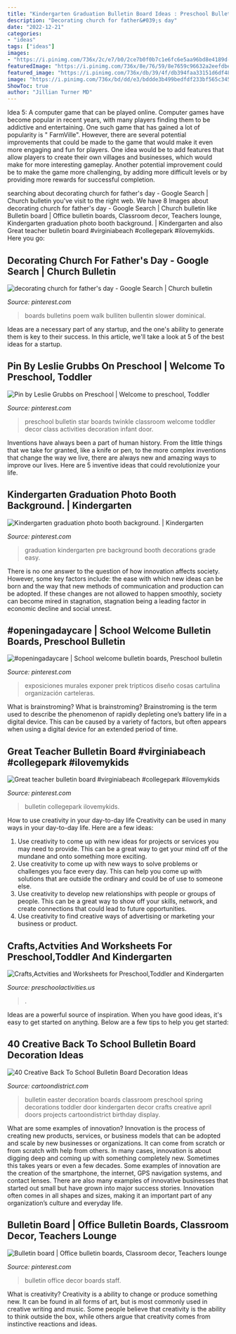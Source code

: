 ```yaml
---
title: "Kindergarten Graduation Bulletin Board Ideas : Preschool Bulletin Star Boards Twinkle Classroom Welcome Toddler Decor Class Activities Decoration Infant Door"
description: "Decorating church for father&#039;s day"
date: "2022-12-21"
categories:
- "ideas"
tags: ["ideas"]
images:
- "https://i.pinimg.com/736x/2c/e7/b0/2ce7b0f0b7c1e6fc6e5aa96bd8e4189d--star-bulletin-boards-preschool-bulletin-boards.jpg"
featuredImage: "https://i.pinimg.com/736x/8e/76/59/8e7659c96632a2eefdbe17ca411f8fb1.jpg"
featured_image: "https://i.pinimg.com/736x/db/39/4f/db394faa33151d6df48817075bbfe258.jpg"
image: "https://i.pinimg.com/736x/bd/dd/e3/bddde3b499bedfdf233bf565c3452dca--teacher-bulletin-boards-ideas.jpg"
ShowToc: true
author: "Jillian Turner MD"
---
```



Idea 5: A computer game that can be played online.
Computer games have become popular in recent years, with many players finding them to be addictive and entertaining. One such game that has gained a lot of popularity is " FarmVille". However, there are several potential improvements that could be made to the game that would make it even more engaging and fun for players. One idea would be to add features that allow players to create their own villages and businesses, which would make for more interesting gameplay. Another potential improvement could be to make the game more challenging, by adding more difficult levels or by providing more rewards for successful completion.

	

		
searching about decorating church for father&#039;s day - Google Search | Church bulletin you've visit to the right web. We have 8 Images about decorating church for father&#039;s day - Google Search | Church bulletin like Bulletin board | Office bulletin boards, Classroom decor, Teachers lounge, Kindergarten graduation photo booth background. | Kindergarten and also Great teacher bulletin board #virginiabeach #collegepark #ilovemykids. Here you go:
		
    
## Decorating Church For Father&#039;s Day - Google Search | Church Bulletin

<img loading=lazy src="https://i.pinimg.com/736x/db/39/4f/db394faa33151d6df48817075bbfe258.jpg" onerror="this.onerror=null;this.src='https://tse1.mm.bing.net/th?id=OIP.vx5IDAu1t0v-EUxyOcG7-wHaFj&amp;pid=15.1';" alt="decorating church for father&#039;s day - Google Search | Church bulletin">

_Source: pinterest.com_

>boards bulletins poem walk bulliten bullentin slower dominical. 

	

Ideas are a necessary part of any startup, and the one's ability to generate them is key to their success. In this article, we'll take a look at 5 of the best ideas for a startup.

    
## Pin By Leslie Grubbs On Preschool | Welcome To Preschool, Toddler

<img loading=lazy src="https://i.pinimg.com/736x/2c/e7/b0/2ce7b0f0b7c1e6fc6e5aa96bd8e4189d--star-bulletin-boards-preschool-bulletin-boards.jpg" onerror="this.onerror=null;this.src='https://tse3.mm.bing.net/th?id=OIP.WDLcW_bwvKSanVO1RjVbWwHaJ3&amp;pid=15.1';" alt="Pin by Leslie Grubbs on Preschool | Welcome to preschool, Toddler">

_Source: pinterest.com_

>preschool bulletin star boards twinkle classroom welcome toddler decor class activities decoration infant door. 

	

Inventions have always been a part of human history. From the little things that we take for granted, like a knife or pen, to the more complex inventions that change the way we live, there are always new and amazing ways to improve our lives. Here are 5 inventive ideas that could revolutionize your life.

    
## Kindergarten Graduation Photo Booth Background. | Kindergarten

<img loading=lazy src="https://i.pinimg.com/736x/8e/76/59/8e7659c96632a2eefdbe17ca411f8fb1.jpg" onerror="this.onerror=null;this.src='https://tse2.mm.bing.net/th?id=OIP.n0JiLfOg2vS3KcRJmAfcoQHaLw&amp;pid=15.1';" alt="Kindergarten graduation photo booth background. | Kindergarten">

_Source: pinterest.com_

>graduation kindergarten pre background booth decorations grade easy. 

	

There is no one answer to the question of how innovation affects society. However, some key factors include: the ease with which new ideas can be born and the way that new methods of communication and production can be adopted. If these changes are not allowed to happen smoothly, society can become mired in stagnation, stagnation being a leading factor in economic decline and social unrest.

    
## #openingadaycare | School Welcome Bulletin Boards, Preschool Bulletin

<img loading=lazy src="https://i.pinimg.com/736x/dd/74/3b/dd743bb88e04ef39c5a175267779bdd6.jpg" onerror="this.onerror=null;this.src='https://tse2.mm.bing.net/th?id=OIP.XpLNqCgF9hPnGg-4_HKOSgHaNP&amp;pid=15.1';" alt="#openingadaycare | School welcome bulletin boards, Preschool bulletin">

_Source: pinterest.com_

>exposiciones murales exponer prek tripticos diseño cosas cartulina organización carteleras. 

	

What is brainstroming?
What is brainstroming? Brainstroming is the term used to describe the phenomenon of rapidly depleting one’s battery life in a digital device. This can be caused by a variety of factors, but often appears when using a digital device for an extended period of time.

    
## Great Teacher Bulletin Board #virginiabeach #collegepark #ilovemykids

<img loading=lazy src="https://i.pinimg.com/736x/bd/dd/e3/bddde3b499bedfdf233bf565c3452dca--teacher-bulletin-boards-ideas.jpg" onerror="this.onerror=null;this.src='https://tse4.mm.bing.net/th?id=OIP.aBxQa8OzIvEeN9ZePtCUJQHaJ3&amp;pid=15.1';" alt="Great teacher bulletin board #virginiabeach #collegepark #ilovemykids">

_Source: pinterest.com_

>bulletin collegepark ilovemykids. 

	

How to use creativity in your day-to-day life
Creativity can be used in many ways in your day-to-day life. Here are a few ideas: 
1. Use creativity to come up with new ideas for projects or services you may need to provide. This can be a great way to get your mind off of the mundane and onto something more exciting. 
2. Use creativity to come up with new ways to solve problems or challenges you face every day. This can help you come up with solutions that are outside the ordinary and could be of use to someone else. 
3. Use creativity to develop new relationships with people or groups of people. This can be a great way to show off your skills, network, and create connections that could lead to future opportunities. 
4. Use creativity to find creative ways of advertising or marketing your business or product.

    
## Crafts,Actvities And Worksheets For Preschool,Toddler And Kindergarten

<img loading=lazy src="https://www.preschoolactivities.us/wp-content/uploads/2015/10/cupcake-door-decoration-ide-2.jpg" onerror="this.onerror=null;this.src='https://tse3.mm.bing.net/th?id=OIP.9bbJ67kzTS3hQvTu7YGvSAHaJ4&amp;pid=15.1';" alt="Crafts,Actvities and Worksheets for Preschool,Toddler and Kindergarten">

_Source: preschoolactivities.us_

>. 

	

Ideas are a powerful source of inspiration. When you have good ideas, it's easy to get started on anything. Below are a few tips to help you get started: 

    
## 40 Creative Back To School Bulletin Board Decoration Ideas

<img loading=lazy src="http://www.cartoondistrict.com/wp-content/uploads/2018/10/Back-To-School-Bulletin-Board-Decoration-Ideas14.jpg" onerror="this.onerror=null;this.src='https://tse4.mm.bing.net/th?id=OIP.jG0-rBe3lkuZRU-q0a351gHaJ4&amp;pid=15.1';" alt="40 Creative Back To School Bulletin Board Decoration Ideas">

_Source: cartoondistrict.com_

>bulletin easter decoration boards classroom preschool spring decorations toddler door kindergarten decor crafts creative april doors projects cartoondistrict birthday display. 

	

What are some examples of innovation?
Innovation is the process of creating new products, services, or business models that can be adopted and scale by new businesses or organizations. It can come from scratch or from scratch with help from others. In many cases, innovation is about digging deep and coming up with something completely new. Sometimes this takes years or even a few decades. 
Some examples of innovation are the creation of the smartphone, the internet, GPS navigation systems, and contact lenses. There are also many examples of innovative businesses that started out small but have grown into major success stories. Innovation often comes in all shapes and sizes, making it an important part of any organization’s culture and everyday life.

    
## Bulletin Board | Office Bulletin Boards, Classroom Decor, Teachers Lounge

<img loading=lazy src="https://i.pinimg.com/736x/da/5a/e1/da5ae10517d8444dfcff0ccc14e68124.jpg" onerror="this.onerror=null;this.src='https://tse2.mm.bing.net/th?id=OIP.GfElj_romxn4RmH26Tn1xgHaNK&amp;pid=15.1';" alt="Bulletin board | Office bulletin boards, Classroom decor, Teachers lounge">

_Source: pinterest.com_

>bulletin office decor boards staff. 

	

What is creativity?
Creativity is a ability to change or produce something new. It can be found in all forms of art, but is most commonly used in creative writing and music. Some people believe that creativity is the ability to think outside the box, while others argue that creativity comes from instinctive reactions and ideas.

